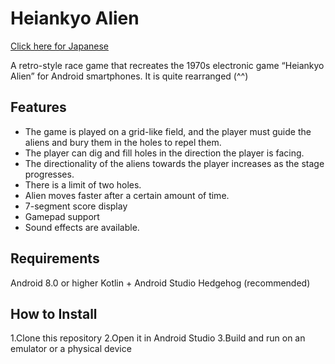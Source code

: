 # Heiankyo Alien
[Click here for Japanese](./README.ja.md)

A retro-style race  game that recreates the 1970s electronic game “Heiankyo Alien” for Android smartphones.
It is quite rearranged (^^) 

## Features
- The game is played on a grid-like field, and the player must guide the aliens and bury them in the holes to repel them.
- The player can dig and fill holes in the direction the player is facing.
- The directionality of the aliens towards the player increases as the stage progresses.
- There is a limit of two holes.
- Alien moves faster after a certain amount of time.
- 7-segment score display
- Gamepad support
- Sound effects are available.

## Requirements
Android 8.0 or higher
Kotlin + Android Studio Hedgehog (recommended)

## How to Install
1.Clone this repository
2.Open it in Android Studio
3.Build and run on an emulator or a physical device
